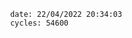 

                date: 22/04/2022 20:34:03
                cycles: 54600

                         